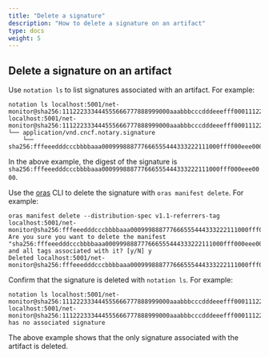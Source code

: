 ```yaml
---
title: "Delete a signature"
description: "How to delete a signature on an artifact"
type: docs
weight: 5
---
```




## Delete a signature on an artifact

Use `notation ls` to list signatures associated with an artifact. For example:

```console
notation ls localhost:5001/net-monitor@sha256:111222333444555666777888999000aaabbbcccdddeeefff0001112223334445
localhost:5001/net-monitor@sha256:111222333444555666777888999000aaabbbcccdddeeefff0001112223334445
└── application/vnd.cncf.notary.signature
    └── sha256:fffeeedddcccbbbbaaa000999888777666555444333222111000fff000eee0000
```

In the above example, the digest of the signature is `sha256:fffeeedddcccbbbbaaa000999888777666555444333222111000fff000eee0000`.

Use the [oras](https://oras.land/docs/CLI/installation) CLI to delete the signature with `oras manifest delete`. For example:

```console
oras manifest delete --distribution-spec v1.1-referrers-tag localhost:5001/net-monitor@sha256:fffeeedddcccbbbbaaa000999888777666555444333222111000fff000eee0000
Are you sure you want to delete the manifest "sha256:fffeeedddcccbbbbaaa000999888777666555444333222111000fff000eee0000" and all tags associated with it? [y/N] y
Deleted localhost:5001/net-monitor@sha256:fffeeedddcccbbbbaaa000999888777666555444333222111000fff000eee0000
```

Confirm that the signature is deleted with `notation ls`. For example:

```console
notation ls localhost:5001/net-monitor@sha256:111222333444555666777888999000aaabbbcccdddeeefff0001112223334445
localhost:5001/net-monitor@sha256:111222333444555666777888999000aaabbbcccdddeeefff0001112223334445 has no associated signature
```

The above example shows that the only signature associated with the artifact is deleted.